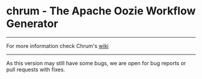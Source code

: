 chrum - The Apache Oozie Workflow Generator
=====
----

For more information check Chrum's [wiki](https://github.com/pdendek/chrum/wiki)

----

As this version may still have some bugs, we are open for bug reports or pull requests with fixes.
